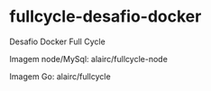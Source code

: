 # fullcycle-desafio-docker
Desafio Docker Full Cycle

Imagem node/MySql:
alairc/fullcycle-node

Imagem Go:
alairc/fullcycle